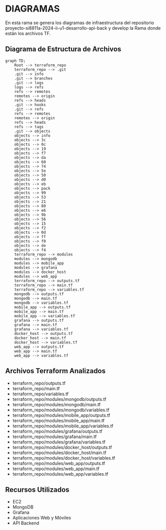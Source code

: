 # DIAGRAMAS 

En esta rama se genera los diagramas de infraestructura del repositorio proyecto-si8811a-2024-ii-u1-desarrollo-api-back y develop la Rama donde están los archivos TF.

## Diagrama de Estructura de Archivos
```mermaid
graph TD;
    Root --> terraform_repo
    terraform_repo --> .git
    .git --> info
    .git --> branches
    .git --> logs
    logs --> refs
    refs --> remotes
    remotes --> origin
    refs --> heads
    .git --> hooks
    .git --> refs
    refs --> remotes
    remotes --> origin
    refs --> heads
    refs --> tags
    .git --> objects
    objects --> info
    objects --> 3c
    objects --> 0c
    objects --> 19
    objects --> f7
    objects --> da
    objects --> 60
    objects --> 74
    objects --> 5e
    objects --> 50
    objects --> d0
    objects --> eb
    objects --> pack
    objects --> 99
    objects --> 53
    objects --> 21
    objects --> 80
    objects --> e6
    objects --> 9b
    objects --> 56
    objects --> 15
    objects --> f2
    objects --> 0d
    objects --> ff
    objects --> f0
    objects --> de
    objects --> f4
    terraform_repo --> modules
    modules --> mongodb
    modules --> mobile_app
    modules --> grafana
    modules --> docker_host
    modules --> web_app
    terraform_repo --> outputs.tf
    terraform_repo --> main.tf
    terraform_repo --> variables.tf
    mongodb --> outputs.tf
    mongodb --> main.tf
    mongodb --> variables.tf
    mobile_app --> outputs.tf
    mobile_app --> main.tf
    mobile_app --> variables.tf
    grafana --> outputs.tf
    grafana --> main.tf
    grafana --> variables.tf
    docker_host --> outputs.tf
    docker_host --> main.tf
    docker_host --> variables.tf
    web_app --> outputs.tf
    web_app --> main.tf
    web_app --> variables.tf
```

## Archivos Terraform Analizados

- terraform_repo/outputs.tf
- terraform_repo/main.tf
- terraform_repo/variables.tf
- terraform_repo/modules/mongodb/outputs.tf
- terraform_repo/modules/mongodb/main.tf
- terraform_repo/modules/mongodb/variables.tf
- terraform_repo/modules/mobile_app/outputs.tf
- terraform_repo/modules/mobile_app/main.tf
- terraform_repo/modules/mobile_app/variables.tf
- terraform_repo/modules/grafana/outputs.tf
- terraform_repo/modules/grafana/main.tf
- terraform_repo/modules/grafana/variables.tf
- terraform_repo/modules/docker_host/outputs.tf
- terraform_repo/modules/docker_host/main.tf
- terraform_repo/modules/docker_host/variables.tf
- terraform_repo/modules/web_app/outputs.tf
- terraform_repo/modules/web_app/main.tf
- terraform_repo/modules/web_app/variables.tf

## Recursos Utilizados
- EC2
- MongoDB
- Grafana
- Aplicaciones Web y Móviles
- API Backend
